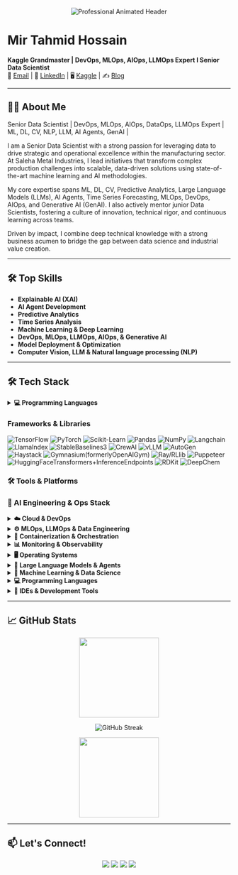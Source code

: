 <!-- Professional GitHub Profile Header -->
<div align="center">
  <br>
  <img src="https://readme-typing-svg.demolab.com?font=Fira+Code&weight=600&size=26&pause=1000&color=58A6FF&center=true&vCenter=true&width=600&lines=Hi+%F0%9F%91%8B%2C+I'm+Mir+Tahmid;AI+Engineer+%F0%9F%A7%A0;Data+Scientist+%F0%9F%93%8A;ML+Researcher+%F0%9F%94%8D;Open+Source+Contributor+%E2%9C%A8" alt="Professional Animated Header" />
  <br>
</div>

# Mir Tahmid Hossain

**Kaggle Grandmaster | DevOps, MLOps, AIOps, LLMOps Expert I Senior Data Scientist**  
📧 [Email](mailto:mirtahmid@gmail.com) | 🔗 [LinkedIn](https://www.linkedin.com/in/mirtahmid) | 🖥️ [Kaggle](https://www.kaggle.com/tahmidmir/code) | ✍️ [Blog](https://medium.com/@mirtahmid)

---

## 👨‍💻 About Me

Senior Data Scientist | DevOps, MLOps, AIOps, DataOps, LLMOps Expert | ML, DL, CV, NLP, LLM, AI Agents, GenAI |

I am a Senior Data Scientist with a strong passion for leveraging data to drive strategic and operational excellence within the manufacturing sector. At Saleha Metal Industries, I lead initiatives that transform complex production challenges into scalable, data-driven solutions using state-of-the-art machine learning and AI methodologies.

My core expertise spans ML, DL, CV, Predictive Analytics, Large Language Models (LLMs), AI Agents, Time Series Forecasting, MLOps, DevOps, AIOps, and Generative AI (GenAI). I also actively mentor junior Data Scientists, fostering a culture of innovation, technical rigor, and continuous learning across teams.

Driven by impact, I combine deep technical knowledge with a strong business acumen to bridge the gap between data science and industrial value creation.

---

## 🛠️ Top Skills

- **Explainable AI (XAI)**
- **AI Agent Development**
- **Predictive Analytics**
- **Time Series Analysis**
- **Machine Learning & Deep Learning**
- **DevOps, MLOps, LLMOps, AIOps,  & Generative AI**
- **Model Deployment & Optimization**
- **Computer Vision, LLM & Natural language processing (NLP)**
---

## 🛠️ Tech Stack

<details>
<summary><strong>💻 Programming Languages</strong></summary>
<br>

![Python](https://img.shields.io/badge/-Python-3776AB?style=for-the-badge&logo=python&logoColor=white)
![R](https://img.shields.io/badge/-R-276DC3?style=for-the-badge&logo=r&logoColor=white)
![SQL](https://img.shields.io/badge/-SQL-4479A1?style=for-the-badge&logo=postgresql&logoColor=white)
![Bash](https://img.shields.io/badge/-Bash-4EAA25?style=for-the-badge&logo=gnu-bash&logoColor=white)
![JavaScript](https://img.shields.io/badge/-JavaScript-F7DF1E?style=for-the-badge&logo=javascript&logoColor=black)

</details>

### **Frameworks & Libraries**
![TensorFlow](https://img.shields.io/badge/-TensorFlow-FF6F00?style=for-the-badge&logo=tensorflow&logoColor=white)
![PyTorch](https://img.shields.io/badge/-PyTorch-EE4C2C?style=for-the-badge&logo=pytorch&logoColor=white)
![Scikit-Learn](https://img.shields.io/badge/-Scikit%20Learn-F7931E?style=for-the-badge&logo=scikit-learn&logoColor=white)
![Pandas](https://img.shields.io/badge/-Pandas-150458?style=for-the-badge&logo=pandas&logoColor=white)
![NumPy](https://img.shields.io/badge/-NumPy-013243?style=for-the-badge&logo=numpy&logoColor=white)
![Langchain](https://img.shields.io/badge/-Langchain-013243?style=for-the-badge&logo=numpy&logoColor=white)
![LlamaIndex](https://img.shields.io/badge/-LlamaIndex-013243?style=for-the-badge&logo=numpy&logoColor=white)
![StableBaselines3](https://img.shields.io/badge/-StableBaselines3-013243?style=for-the-badge&logo=numpy&logoColor=white)
![CrewAI](https://img.shields.io/badge/-CrewAI-013243?style=for-the-badge&logo=numpy&logoColor=white)
![vLLM](https://img.shields.io/badge/-vLLM-013243?style=for-the-badge&logo=numpy&logoColor=white)
![AutoGen](https://img.shields.io/badge/-AutoGen-013243?style=for-the-badge&logo=numpy&logoColor=white)
![Haystack](https://img.shields.io/badge/-Haystack-013243?style=for-the-badge&logo=numpy&logoColor=white)
![Gymnasium(formerlyOpenAIGym)](https://img.shields.io/badge/-Gymnasium(formerlyOpenAIGym)-013243?style=for-the-badge&logo=numpy&logoColor=white)
![Ray/RLlib](https://img.shields.io/badge/-Ray/RLlib-013243?style=for-the-badge&logo=numpy&logoColor=white)
![Puppeteer](https://img.shields.io/badge/-Puppeteer-013243?style=for-the-badge&logo=numpy&logoColor=white)
![HuggingFaceTransformers+InferenceEndpoints](https://img.shields.io/badge/-HuggingFaceTransformers+InferenceEndpoints-013243?style=for-the-badge&logo=numpy&logoColor=white)
![RDKit](https://img.shields.io/badge/-RDKit-013243?style=for-the-badge&logo=numpy&logoColor=white)
![DeepChem](https://img.shields.io/badge/-DeepChem-013243?style=for-the-badge&logo=numpy&logoColor=white)








### 🛠️ Tools & Platforms
### 🚀 AI Engineering & Ops Stack
<details>
<summary><strong>☁️ Cloud & DevOps</strong></summary>
<br>

![AWS](https://img.shields.io/badge/-AWS-232F3E?style=for-the-badge&logo=amazon-aws&logoColor=white)
![Azure](https://img.shields.io/badge/-Azure-0089D6?style=for-the-badge&logo=microsoft-azure&logoColor=white)
![GCP](https://img.shields.io/badge/-Google%20Cloud-4285F4?style=for-the-badge&logo=google-cloud&logoColor=white)
![Digital Ocean](https://img.shields.io/badge/-DigitalOcean-0080FF?style=for-the-badge&logo=digitalocean&logoColor=white)
![Terraform](https://img.shields.io/badge/-Terraform-623CE4?style=for-the-badge&logo=terraform&logoColor=white)
![Ansible](https://img.shields.io/badge/-Ansible-EE0000?style=for-the-badge&logo=ansible&logoColor=white)
![Jenkins](https://img.shields.io/badge/-Jenkins-D24939?style=for-the-badge&logo=jenkins&logoColor=white)
![Git](https://img.shields.io/badge/-Git-F05032?style=for-the-badge&logo=git&logoColor=white)

</details>

<details>
<summary><strong>⚙️ MLOps, LLMOps & Data Engineering</strong></summary>
<br>

![MLOps](https://img.shields.io/badge/-MLOps-6C63FF?style=for-the-badge&logo=mlflow&logoColor=white)
![LLMOps](https://img.shields.io/badge/-LLMOps-F0931A?style=for-the-badge&logo=vertex-ai&logoColor=white)
![AIOps](https://img.shields.io/badge/-AIOps-00B8D4?style=for-the-badge&logo=splunk&logoColor=white)
![DataOps](https://img.shields.io/badge/-DataOps-FF4081?style=for-the-badge&logo=dvc&logoColor=white)
![MLflow](https://img.shields.io/badge/-MLflow-0194D0?style=for-the-badge&logo=mlflow&logoColor=white)
![DVC](https://img.shields.io/badge/-DVC-945DD6?style=for-the-badge&logo=dvc&logoColor=white)
![Airflow](https://img.shields.io/badge/-Airflow-017CEE?style=for-the-badge&logo=apache-airflow&logoColor=white)
![Kubeflow](https://img.shields.io/badge/-Kubeflow-0069AA?style=for-the-badge&logo=kubeflow&logoColor=white)

</details>
<details>
<summary><strong>🐳 Containerization & Orchestration</strong></summary>
<br>

![Docker](https://img.shields.io/badge/-Docker-2496ED?style=for-the-badge&logo=docker&logoColor=white)
![Kubernetes](https://img.shields.io/badge/-Kubernetes-326CE5?style=for-the-badge&logo=kubernetes&logoColor=white)
![Lens](https://img.shields.io/badge/-Lens-2C2D72?style=for-the-badge&logo=lens&logoColor=white)

</details>

<details>
<summary><strong>📊 Monitoring & Observability</strong></summary>
<br>

![Prometheus](https://img.shields.io/badge/-Prometheus-E6522C?style=for-the-badge&logo=prometheus&logoColor=white)
![Grafana](https://img.shields.io/badge/-Grafana-F46800?style=for-the-badge&logo=grafana&logoColor=white)
![Loki](https://img.shields.io/badge/-Loki-000000?style=for-the-badge&logo=loki&logoColor=white)

</details>

<details>
<summary><strong>🖥️ Operating Systems</strong></summary>
<br>

![Linux](https://img.shields.io/badge/-Linux-FCC624?style=for-the-badge&logo=linux&logoColor=black)
![Ubuntu](https://img.shields.io/badge/-Ubuntu-E95420?style=for-the-badge&logo=ubuntu&logoColor=white)

</details>

<details>
<summary><strong>🧠 Large Language Models & Agents</strong></summary>
<br>

![Transformers](https://img.shields.io/badge/-Transformers-FFB86C?style=for-the-badge&logo=huggingface&logoColor=black)
![LLMs](https://img.shields.io/badge/-LLMs-ffc107?style=for-the-badge&logo=openai&logoColor=black)
![RAG](https://img.shields.io/badge/-RAG-4caf50?style=for-the-badge&logo=vectorworks&logoColor=white)
![AI Agents](https://img.shields.io/badge/-AI%20Agents-00bcd4?style=for-the-badge&logo=autogpt&logoColor=white)
![LangChain](https://img.shields.io/badge/-LangChain-007acc?style=for-the-badge&logo=python&logoColor=white)
![Haystack](https://img.shields.io/badge/-Haystack-7952B3?style=for-the-badge&logo=haystack&logoColor=white)

</details>

<details>
<summary><strong>🧠 Machine Learning & Data Science</strong></summary>
<br>

![Jupyter](https://img.shields.io/badge/-Jupyter-F37626?style=for-the-badge&logo=jupyter&logoColor=white)
![Tableau](https://img.shields.io/badge/-Tableau-E97627?style=for-the-badge&logo=tableau&logoColor=white)
![Hugging Face](https://img.shields.io/badge/-HuggingFace-FFD21F?style=for-the-badge&logo=huggingface&logoColor=black)
![PyTorch](https://img.shields.io/badge/-PyTorch-EE4C2C?style=for-the-badge&logo=pytorch&logoColor=white)
![TensorFlow](https://img.shields.io/badge/-TensorFlow-FF6F00?style=for-the-badge&logo=tensorflow&logoColor=white)
![Scikit-learn](https://img.shields.io/badge/-Scikit--learn-F7931E?style=for-the-badge&logo=scikit-learn&logoColor=white)
![Pandas](https://img.shields.io/badge/-Pandas-150458?style=for-the-badge&logo=pandas&logoColor=white)
![NumPy](https://img.shields.io/badge/-NumPy-013243?style=for-the-badge&logo=numpy&logoColor=white)
![Matplotlib](https://img.shields.io/badge/-Matplotlib-11557C?style=for-the-badge&logo=matplotlib&logoColor=white)
![Seaborn](https://img.shields.io/badge/-Seaborn-0099CC?style=for-the-badge&logo=seaborn&logoColor=white)

![Transformers](https://img.shields.io/badge/-Transformers-FFB800?style=for-the-badge&logo=transformers&logoColor=black)
![RAG](https://img.shields.io/badge/-RAG-6C3483?style=for-the-badge&logo=readme&logoColor=white)
![LLMs](https://img.shields.io/badge/-LLMs-1A73E8?style=for-the-badge&logo=google&logoColor=white)
![AI Agents](https://img.shields.io/badge/-AI%20Agents-2ECC71?style=for-the-badge&logo=openai&logoColor=white)

</details>

<details>
<summary><strong>💻 Programming Languages</strong></summary>
<br>

![Python](https://img.shields.io/badge/-Python-3776AB?style=for-the-badge&logo=python&logoColor=white)
![R](https://img.shields.io/badge/-R-276DC3?style=for-the-badge&logo=r&logoColor=white)
![SQL](https://img.shields.io/badge/-SQL-4479A1?style=for-the-badge&logo=postgresql&logoColor=white)
![Bash](https://img.shields.io/badge/-Bash-4EAA25?style=for-the-badge&logo=gnu-bash&logoColor=white)
![JavaScript](https://img.shields.io/badge/-JavaScript-F7DF1E?style=for-the-badge&logo=javascript&logoColor=black)

</details>

<details>
<summary><strong>🧩 IDEs & Development Tools</strong></summary>
<br>

![VS Code](https://img.shields.io/badge/-VSCode-007ACC?style=for-the-badge&logo=visual-studio-code&logoColor=white)
![PyCharm](https://img.shields.io/badge/-PyCharm-000000?style=for-the-badge&logo=pycharm&logoColor=white)
![Jupyter Notebook](https://img.shields.io/badge/-Jupyter_Notebook-F37626?style=for-the-badge&logo=jupyter&logoColor=white)
![Google Colab](https://img.shields.io/badge/-Colab-F9AB00?style=for-the-badge&logo=google-colab&logoColor=white)
![GitHub Codespaces](https://img.shields.io/badge/-GitHub%20Codespaces-181717?style=for-the-badge&logo=github&logoColor=white)

</details>


---

## 📈 GitHub Stats

<div align="center">
  <img height="180em" src="https://github-readme-stats.vercel.app/api?username=tahmidmir&show_icons=true&theme=dark&include_all_commits=true&count_private=true"/>
  
![GitHub Streak](https://github-readme-streak-stats.herokuapp.com/?user=tahmidmir&theme=dark&cache_bust=1)

  <img height="180em" src="https://github-readme-stats.vercel.app/api/top-langs/?username=tahmidmir&layout=compact&theme=dark"/>
</div>

---

## 📫 Let's Connect!

<p align="center">
  <a href="mailto:mirtahmid@gmail.com"><img src="https://img.shields.io/badge/-Email-EA4335?style=for-the-badge&logo=Gmail&logoColor=white"/></a>
  <a href="https://www.linkedin.com/in/mirtahmid"><img src="https://img.shields.io/badge/-LinkedIn-0A66C2?style=for-the-badge&logo=LinkedIn&logoColor=white"/></a>
  <a href="https://www.kaggle.com/tahmidmir/code"><img src="https://img.shields.io/badge/-Kaggle-20BEFF?style=for-the-badge&logo=Kaggle&logoColor=white"/></a>
  <a href="https://medium.com/@mirtahmid"><img src="https://img.shields.io/badge/-Medium-12100E?style=for-the-badge&logo=Medium&logoColor=white"/></a>
</p>
